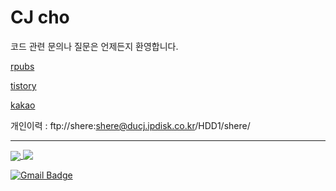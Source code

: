 # CJ cho

코드 관련 문의나 질문은 언제든지 환영합니다. 


[rpubs](https://rpubs.com/qkdrk777777/)

[tistory](https://ducj.tistory.com/)

[kakao](https://open.kakao.com/me/cjcho)

개인이력 : ftp://shere:shere@ducj.ipdisk.co.kr/HDD1/shere/

----

<a href="https://ducj.tistory.com/">
  <img align="center" src="https://github-readme-stats.vercel.app/api?username=qkdrk7777775" />
</a>
<a href="https://ducj.tistory.com/">
  <img align="top" src="https://github-readme-stats.vercel.app/api/top-langs/?username=qkdrk7777775&layout=compact" />
</a>

[![Gmail Badge](https://img.shields.io/badge/Gmail-d14836?style=flat-square&logo=Gmail&logoColor=white&link=mailto:qkdrk7777775@gmail.com)](mailto:qkdrk7777775@gmail.com)



